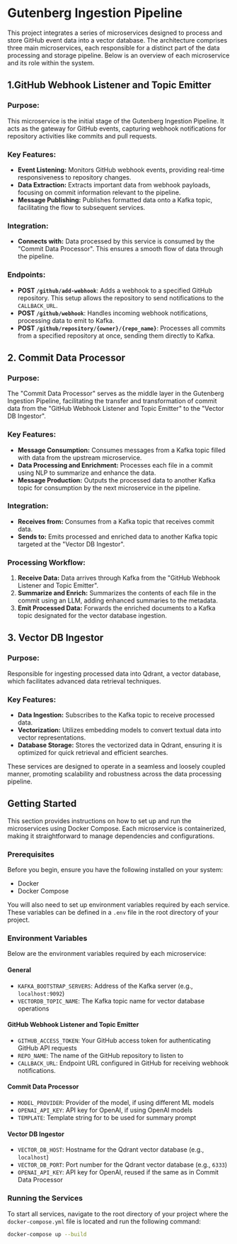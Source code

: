 
# Gutenberg Ingestion Pipeline

This project integrates a series of microservices designed to process and store GitHub event data into a vector database. The architecture comprises three main microservices, each responsible for a distinct part of the data processing and storage pipeline. Below is an overview of each microservice and its role within the system.

## 1.GitHub Webhook Listener and Topic Emitter

### Purpose:
This microservice is the initial stage of the Gutenberg Ingestion Pipeline. It acts as the gateway for GitHub events, capturing webhook notifications for repository activities like commits and pull requests.

### Key Features:
- **Event Listening:** Monitors GitHub webhook events, providing real-time responsiveness to repository changes.
- **Data Extraction:** Extracts important data from webhook payloads, focusing on commit information relevant to the pipeline.
- **Message Publishing:** Publishes formatted data onto a Kafka topic, facilitating the flow to subsequent services.


### Integration:
- **Connects with:** Data processed by this service is consumed by the "Commit Data Processor". This ensures a smooth flow of data through the pipeline.

### Endpoints:
- **POST `/github/add-webhook`**: Adds a webhook to a specified GitHub repository. This setup allows the repository to send notifications to the `CALLBACK_URL`.
- **POST `/github/webhook`**: Handles incoming webhook notifications, processing data to emit to Kafka.
- **POST `/github/repository/{owner}/{repo_name}`**: Processes all commits from a specified repository at once, sending them directly to Kafka.

## 2. Commit Data Processor

### Purpose:
The "Commit Data Processor" serves as the middle layer in the Gutenberg Ingestion Pipeline, facilitating the transfer and transformation of commit data from the "GitHub Webhook Listener and Topic Emitter" to the "Vector DB Ingestor".

### Key Features:
- **Message Consumption:** Consumes messages from a Kafka topic filled with data from the upstream microservice.
- **Data Processing and Enrichment:** Processes each file in a commit using NLP to summarize and enhance the data.
- **Message Production:** Outputs the processed data to another Kafka topic for consumption by the next microservice in the pipeline.

### Integration:
- **Receives from:** Consumes from a Kafka topic that receives commit data.
- **Sends to:** Emits processed and enriched data to another Kafka topic targeted at the "Vector DB Ingestor".

### Processing Workflow:
1. **Receive Data:** Data arrives through Kafka from the "GitHub Webhook Listener and Topic Emitter".
2. **Summarize and Enrich:** Summarizes the contents of each file in the commit using an LLM, adding enhanced summaries to the metadata.
3. **Emit Processed Data:** Forwards the enriched documents to a Kafka topic designated for the vector database ingestion.

## 3. Vector DB Ingestor

### Purpose:
Responsible for ingesting processed data into Qdrant, a vector database, which facilitates advanced data retrieval techniques.

### Key Features:
- **Data Ingestion:** Subscribes to the Kafka topic to receive processed data.
- **Vectorization:** Utilizes embedding models to convert textual data into vector representations.
- **Database Storage:** Stores the vectorized data in Qdrant, ensuring it is optimized for quick retrieval and efficient searches.

These services are designed to operate in a seamless and loosely coupled manner, promoting scalability and robustness across the data processing pipeline.

## Getting Started

This section provides instructions on how to set up and run the microservices using Docker Compose. Each microservice is containerized, making it straightforward to manage dependencies and configurations.

### Prerequisites

Before you begin, ensure you have the following installed on your system:
- Docker
- Docker Compose

You will also need to set up environment variables required by each service. These variables can be defined in a `.env` file in the root directory of your project.

### Environment Variables

Below are the environment variables required by each microservice:

#### General
- `KAFKA_BOOTSTRAP_SERVERS`: Address of the Kafka server (e.g., `localhost:9092`)
- `VECTORDB_TOPIC_NAME`: The Kafka topic name for vector database operations

#### GitHub Webhook Listener and Topic Emitter
- `GITHUB_ACCESS_TOKEN`: Your GitHub access token for authenticating GitHub API requests
- `REPO_NAME`: The name of the GitHub repository to listen to
- `CALLBACK_URL`: Endpoint URL configured in GitHub for receiving webhook notifications.

#### Commit Data Processor
- `MODEL_PROVIDER`: Provider of the model, if using different ML models
- `OPENAI_API_KEY`: API key for OpenAI, if using OpenAI models
- `TEMPLATE`: Template string for to be used for summary prompt

#### Vector DB Ingestor
- `VECTOR_DB_HOST`: Hostname for the Qdrant vector database (e.g., `localhost`)
- `VECTOR_DB_PORT`: Port number for the Qdrant vector database (e.g., `6333`)
- `OPENAI_API_KEY`: API key for OpenAI, reused if the same as in Commit Data Processor

### Running the Services

To start all services, navigate to the root directory of your project where the `docker-compose.yml` file is located and run the following command:

```bash
docker-compose up --build
